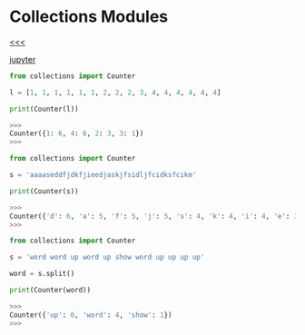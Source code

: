 
Collections Modules
======

[<<<](https://github.com/ttltrk/PRG/blob/master/PY/DOC/OPYM/07_MOD_PACK/MOD_PACK/MOD_PACK.MD)

[jupyter](http://nbviewer.jupyter.org/github/jmportilla/Complete-Python-Bootcamp/blob/master/Collections%20Module.ipynb)

```python
from collections import Counter

l = [1, 1, 1, 1, 1, 1, 2, 2, 2, 3, 4, 4, 4, 4, 4, 4]

print(Counter(l))

>>>
Counter({1: 6, 4: 6, 2: 3, 3: 1})
>>>
```

```python
from collections import Counter

s = 'aaaaseddfjdkfjieedjaskjfsidljfcidksfcikm'

print(Counter(s))

>>>
Counter({'d': 6, 'a': 5, 'f': 5, 'j': 5, 's': 4, 'k': 4, 'i': 4, 'e': 3, 'c': 2, 'l': 1, 'm': 1})
>>>
```

```python
from collections import Counter

s = 'word word up word up show word up up up up'

word = s.split()

print(Counter(word))

>>>
Counter({'up': 6, 'word': 4, 'show': 1})
>>>
```

